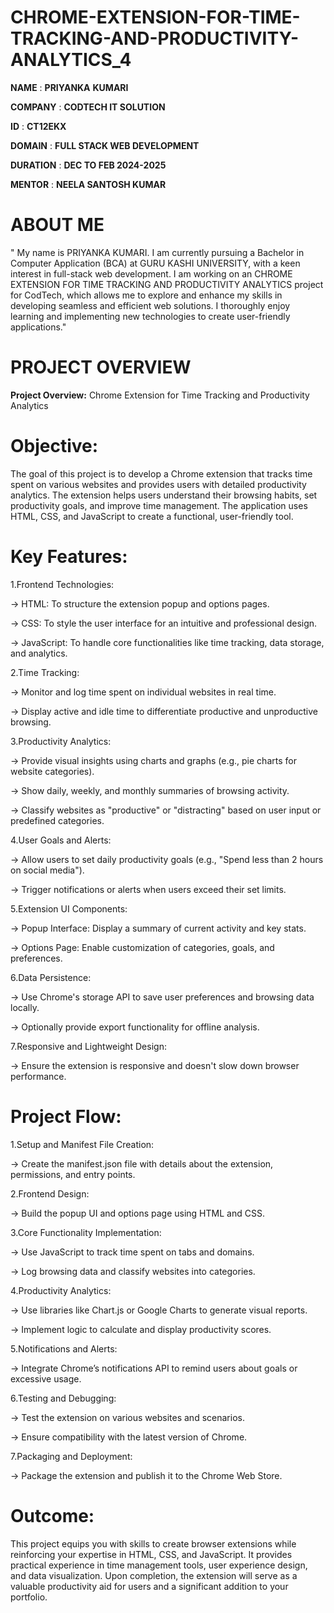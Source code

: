 # CHROME-EXTENSION-FOR-TIME-TRACKING-AND-PRODUCTIVITY-ANALYTICS_4
**NAME** : **PRIYANKA** **KUMARI**


**COMPANY** : **CODTECH IT SOLUTION**

**ID** : **CT12EKX**

**DOMAIN** : **FULL STACK WEB DEVELOPMENT**

**DURATION** : **DEC TO FEB 2024-2025**

**MENTOR** : **NEELA SANTOSH KUMAR**

# ABOUT ME
" My name is PRIYANKA KUMARI. I am currently pursuing a Bachelor in Computer Application (BCA) at GURU KASHI UNIVERSITY, with a keen interest in full-stack web development. I am working on an CHROME EXTENSION FOR TIME TRACKING AND PRODUCTIVITY ANALYTICS project for CodTech, which allows me to explore and enhance my skills in developing seamless and efficient web solutions. I thoroughly enjoy learning and implementing new technologies to create user-friendly applications."

# PROJECT OVERVIEW

**Project Overview:** Chrome Extension for Time Tracking and Productivity Analytics

# Objective:

The goal of this project is to develop a Chrome extension that tracks time spent on various websites and provides users with detailed productivity analytics. The extension helps users understand their browsing habits, set productivity goals, and improve time management. The application uses HTML, CSS, and JavaScript to create a functional, user-friendly tool.

# Key Features:

1.Frontend Technologies:

-> HTML: To structure the extension popup and options pages.

-> CSS: To style the user interface for an intuitive and professional design.

-> JavaScript: To handle core functionalities like time tracking, data storage, and analytics.

2.Time Tracking:

-> Monitor and log time spent on individual websites in real time.

-> Display active and idle time to differentiate productive and unproductive browsing.

3.Productivity Analytics:

-> Provide visual insights using charts and graphs (e.g., pie charts for website categories).

-> Show daily, weekly, and monthly summaries of browsing activity.

-> Classify websites as "productive" or "distracting" based on user input or predefined categories.

4.User Goals and Alerts:

-> Allow users to set daily productivity goals (e.g., "Spend less than 2 hours on social media").

-> Trigger notifications or alerts when users exceed their set limits.

5.Extension UI Components:

-> Popup Interface: Display a summary of current activity and key stats.

-> Options Page: Enable customization of categories, goals, and preferences.

6.Data Persistence:

-> Use Chrome's storage API to save user preferences and browsing data locally.

-> Optionally provide export functionality for offline analysis.

7.Responsive and Lightweight Design:

-> Ensure the extension is responsive and doesn't slow down browser performance.

# Project Flow:

1.Setup and Manifest File Creation:

-> Create the manifest.json file with details about the extension, permissions, and entry points.

2.Frontend Design:

-> Build the popup UI and options page using HTML and CSS.

3.Core Functionality Implementation:

-> Use JavaScript to track time spent on tabs and domains.

-> Log browsing data and classify websites into categories.

4.Productivity Analytics:

-> Use libraries like Chart.js or Google Charts to generate visual reports.

-> Implement logic to calculate and display productivity scores.

5.Notifications and Alerts:

-> Integrate Chrome’s notifications API to remind users about goals or excessive usage.

6.Testing and Debugging:

-> Test the extension on various websites and scenarios.

-> Ensure compatibility with the latest version of Chrome.

7.Packaging and Deployment:

-> Package the extension and publish it to the Chrome Web Store.

# Outcome:
This project equips you with skills to create browser extensions while reinforcing your expertise in HTML, CSS, and JavaScript. It provides practical experience in time management tools, user experience design, and data visualization. Upon completion, the extension will serve as a valuable productivity aid for users and a significant addition to your portfolio.
